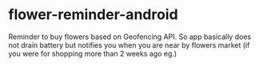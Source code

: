 # flower-reminder-android
Reminder to buy flowers based on Geofencing API. So app basically does not drain battery but notifies you when you are near by flowers market (if you were for shopping more than 2 weeks ago eg.)
